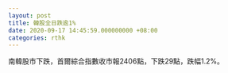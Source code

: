 ```yaml
---
layout: post
title: 韓股全日跌逾1%
date: 2020-09-17 14:45:59.000000000 +08:00
categories: rthk
---
```


南韓股市下跌，首爾綜合指數收市報2406點，下跌29點，跌幅1.2%。
